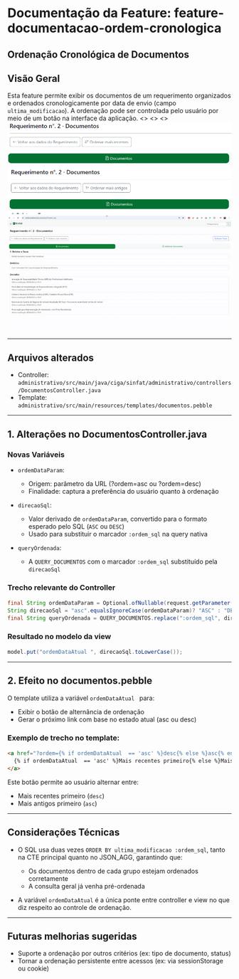 # Documentação da Feature: feature-documentacao-ordem-cronologica

## Ordenação Cronológica de Documentos

## Visão Geral
Esta feature permite exibir os documentos de um requerimento organizados e ordenados cronologicamente por data de envio (campo `ultima_modificacao`). 
A ordenação pode ser controlada pelo usuário por meio de um botão na interface da aplicação.
<<INSERIR IMAGEM EXIBINDO OS DOIS ESTAGIOS DO BOTAO>>
<<Ordenar mais recentes>>
<<Ordenar mais antigos>>
*![Ordenar mais recentes](https://github.com/wfrsilva/sinfat/blob/main/feature-documentacao-ordem-cronologica%202025-04-11%20163907.png)*
*![Ordenar mais antigos](https://github.com/wfrsilva/sinfat/blob/main/feature-documentacao-ordem-cronologica%202025-04-11%20163935.png)*
*![Botoes Ordenar](https://github.com/wfrsilva/sinfat/blob/main/feature-documentacao-ordem-cronologica%202025-04-11%20163518.gif)*

---

## Arquivos alterados
- Controller: `administrativo/src/main/java/ciga/sinfat/administrativo/controllers/DocumentosController.java`
- Template: `administrativo/src/main/resources/templates/documentos.pebble`

---

## 1. Alterações no DocumentosController.java

### Novas Variáveis

- `ordemDataParam`:
  - Origem: parâmetro da URL (?ordem=asc ou ?ordem=desc)
  - Finalidade: captura a preferência do usuário quanto à ordenação

- `direcaoSql`:
  - Valor derivado de `ordemDataParam`, convertido para o formato esperado pelo SQL (`ASC` ou `DESC`)
  - Usado para substituir o marcador `:ordem_sql` na query nativa

- `queryOrdenada`:
  - A `QUERY_DOCUMENTOS` com o marcador `:ordem_sql` substituído pela `direcaoSql`

### Trecho relevante do Controller
```java
final String ordemDataParam = Optional.ofNullable(request.getParameter("ordem")).orElse("desc");
String direcaoSql = "asc".equalsIgnoreCase(ordemDataParam)? "ASC" : "DESC";
final String queryOrdenada = QUERY_DOCUMENTOS.replace(":ordem_sql", direcaoSql);
```

### Resultado no modelo da view
```java
model.put("ordemDataAtual ", direcaoSql.toLowerCase());
```

---

## 2. Efeito no documentos.pebble

O template utiliza a variável `ordemDataAtual ` para:
- Exibir o botão de alternância de ordenação
- Gerar o próximo link com base no estado atual (asc ou desc)

### Exemplo de trecho no template:
```html
<a href="?ordem={% if ordemDataAtual  == 'asc' %}desc{% else %}asc{% endif %}">
  {% if ordemDataAtual  == 'asc' %}Mais recentes primeiro{% else %}Mais antigos primeiro{% endif %}
</a>
```

Este botão permite ao usuário alternar entre:
- Mais recentes primeiro (`desc`)
- Mais antigos primeiro (`asc`)

---

## Considerações Técnicas

- O SQL usa duas vezes `ORDER BY ultima_modificacao :ordem_sql`, tanto na CTE principal quanto no JSON_AGG, garantindo que:
  - Os documentos dentro de cada grupo estejam ordenados corretamente
  - A consulta geral já venha pré-ordenada

- A variável `ordemDataAtual` é a única ponte entre controller e view no que diz respeito ao controle de ordenação.


---

## Futuras melhorias sugeridas
- Suporte a ordenação por outros critérios (ex: tipo de documento, status)
- Tornar a ordenação persistente entre acessos (ex: via sessionStorage ou cookie)